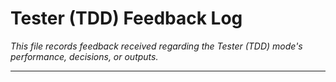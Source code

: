 # Tester (TDD) Feedback Log

*This file records feedback received regarding the Tester (TDD) mode's performance, decisions, or outputs.*

---

<!-- Append feedback entries below -->
<!-- Format:
### [YYYY-MM-DD HH:MM:SS] - Source: [User/Mode/System]
- **Issue/Feedback**: [Description of the feedback]
- **Analysis**: [Brief analysis of the feedback]
- **Action Taken/Learnings**: [How the feedback was addressed or what was learned]
-->